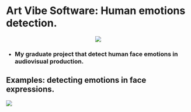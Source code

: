 # Art Vibe Software: Human emotions detection.

<p align="center">
  <img src="https://github.com/kaique-ryan-santos-chagas/face-emotions-detection/assets/59677362/00726aba-da72-419f-904a-c566736b7117" />
</p>
  
* ### My graduate project that detect human face emotions in audiovisual production.

## Examples: detecting emotions in face expressions.

<img src="https://github.com/kaique-ryan-santos-chagas/face-emotions-detection/assets/59677362/7776bc6a-c22e-441d-b542-84b4b0a59732" />


